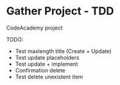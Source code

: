 # Gather Project - TDD

CodeAcademy project

TODO:
* Test maxlength title (Create + Update)
* Test update placeholders
* Test update + implement
* Confirmation delete 
* Test delete unexistent item

